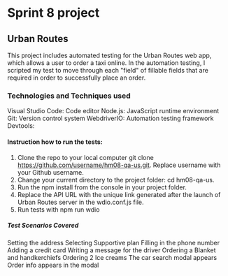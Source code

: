 # Sprint 8 project

## Urban Routes
This project includes automated testing for the Urban Routes web app, which allows a user to order a taxi online. In the automation testing, I scripted my test to move through each "field" of fillable fields that are required in order to successfully place an order.

### Technologies and Techniques used
Visual Studio Code: Code editor
Node.js: JavaScript runtime environment
Git: Version control system
WebdriverIO: Automation testing framework
Devtools:

#### Instruction how to run the tests:
1. Clone the repo to your local computer git clone https://github.com/username/hm08-qa-us.git. Replace username with your Github username.
2. Change your current directory to the project folder: cd hm08-qa-us. 
3. Run the npm install from the console in your project folder. 
4. Replace the API URL with the unique link generated after the launch of Urban Routes server in the wdio.conf.js file.
5. Run tests with npm run wdio

##### Test Scenarios Covered
Setting the address
Selecting Supportive plan
Filling in the phone number
Adding a credit card
Writing a message for the driver
Ordering a Blanket and handkerchiefs
Ordering 2 Ice creams
The car search modal appears
Order info appears in the modal
